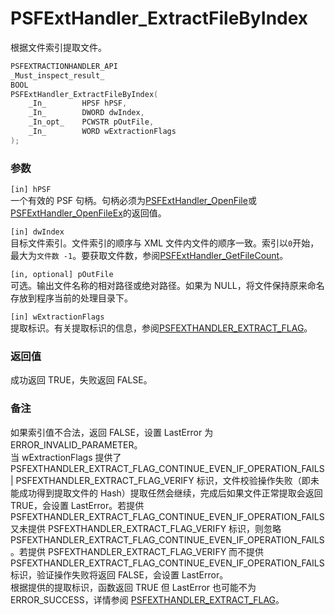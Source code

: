 # PSFExtHandler_ExtractFileByIndex
根据文件索引提取文件。
````c
PSFEXTRACTIONHANDLER_API
_Must_inspect_result_
BOOL
PSFExtHandler_ExtractFileByIndex(
    _In_        HPSF hPSF,
    _In_        DWORD dwIndex,
    _In_opt_    PCWSTR pOutFile,
    _In_        WORD wExtractionFlags
);
````
### 参数
`[in] hPSF`  
一个有效的 PSF 句柄。句柄必须为[PSFExtHandler_OpenFile](PSFExtHandler_OpenFile_zh-Hans.md)或[PSFExtHandler_OpenFileEx](PSFExtHandler_OpenFileEx_zh-Hans.md)的返回值。

`[in] dwIndex`  
目标文件索引。文件索引的顺序与 XML 文件内文件的顺序一致。索引以`0`开始，最大为`文件数 -1`。要获取文件数，参阅[PSFExtHandler_GetFileCount](PSFExtHandler_GetFileCount_zh-Hans.md)。

`[in, optional] pOutFile`  
可选。输出文件名称的相对路径或绝对路径。如果为 NULL，将文件保持原来命名存放到程序当前的处理目录下。

`[in] wExtractionFlags`  
提取标识。有关提取标识的信息，参阅[PSFEXTHANDLER_EXTRACT_FLAG](PSFEXTHANDLER_EXTRACT_FLAG_zh-Hans.md)。
### 返回值
成功返回 TRUE，失败返回 FALSE。
### 备注
如果索引值不合法，返回 FALSE，设置 LastError 为 ERROR_INVALID_PARAMETER。  
当 wExtractionFlags 提供了 PSFEXTHANDLER_EXTRACT_FLAG_CONTINUE_EVEN_IF_OPERATION_FAILS | PSFEXTHANDLER_EXTRACT_FLAG_VERIFY 标识，文件校验操作失败（即未能成功得到提取文件的 Hash）提取任然会继续，完成后如果文件正常提取会返回 TRUE，会设置 LastError。若提供 PSFEXTHANDLER_EXTRACT_FLAG_CONTINUE_EVEN_IF_OPERATION_FAILS 又未提供 PSFEXTHANDLER_EXTRACT_FLAG_VERIFY 标识，则忽略 PSFEXTHANDLER_EXTRACT_FLAG_CONTINUE_EVEN_IF_OPERATION_FAILS。若提供 PSFEXTHANDLER_EXTRACT_FLAG_VERIFY 而不提供 PSFEXTHANDLER_EXTRACT_FLAG_CONTINUE_EVEN_IF_OPERATION_FAILS 标识，验证操作失败将返回 FALSE，会设置 LastError。  
根据提供的提取标识，函数返回 TRUE 但 LastError 也可能不为 ERROR_SUCCESS，详情参阅 [PSFEXTHANDLER_EXTRACT_FLAG](PSFEXTHANDLER_EXTRACT_FLAG_zh-Hans.md)。

